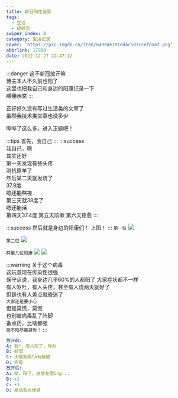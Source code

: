 ```yaml
---
title: 新冠阳性记录
tags:
  - 生活
  - 碎碎念
swiper_index: 8
category: 生活记录
cover: 'https://pic.imgdb.cn/item/649ede191ddac507ccefda6f.png'
abbrlink: 17909
date: 2022-12-27 22:47:12
---
```

<!-- more -->

:::danger
这不新冠放开嘛<br>
博主本人不久前也阳了<br>
这里也把我自己和身边的阳康记录一下<br>
~~顺便水文~~
:::

正好好久没有写过生活类的文章了<br>
~~虽然我技术类文章也没多少~~

哔哔了这么多，进入正题吧！<br>

:::tips
首先，我自己
:::
:::success
<br>
我自己，嗯<br>
其实还好<br>
第一天发现有些头疼<br>
测抗原羊了<br>
然后第二天就发烧了<br>
37.8度<br>
~~嗯还能熬夜~~<br>
第三天就38度了<br>
~~嗯还能活~~<br>
第四天37.4度
第五天咳嗽
第六天痊愈
:::

:::success
然后就是身边的阳康们！
上图！
:::
`第一位`
![](/img/xinguan/1.jpg)

`第二位`
![](/img/xinguan/4.jpg)

`群里几位阳康`
![](/img/xinguan/2.jpg)
![](/img/xinguan/3.jpg)

:::warning
关于这个病毒<br>
这玩意现在传染性很强<br>
保守点说，我身边几乎60%的人都阳了
大家症状都不一样<br>
有人呕吐，有人头疼，甚至有人烧两天就好了<br>
但是也有人差点就昏迷了<br>
`大家还是要小心`<br>
但是莫慌，莫慌<br>
也别被病毒乱了阵脚<br>
备点药，比啥都强<br>
`能不阳尽量避免！`
:::

```yaml
放开前:
A: 我*，有人阳了，咋办
B: 好慌
C: 天哪我跟ta有接触
D: 完蛋
放开后:
A: 呦，阳了，发朋友圈ing...
B: +1
C: +1
D: 发烧有点难受
```